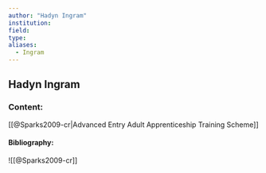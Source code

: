 ```yaml
---
author: "Hadyn Ingram"
institution:
field:
type:
aliases:
  - Ingram
---
```


## Hadyn Ingram

### Content:
[[@Sparks2009-cr|Advanced Entry Adult Apprenticeship Training Scheme]]

#### Bibliography:

![[@Sparks2009-cr]]